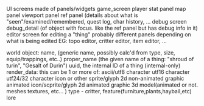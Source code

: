 UI screens
made of panels/widgets
game_screen
	player stat panel
	map panel
	viewport panel
	ref panel (details about what is "seen"/examined/remembered, quest log, char history, ...
debug screen
	debug_detail (of object with focus.  like the ref panel but has debug info in it)
editor screen
	for editing a "thing"  probably different panels depending on what is being edited
		EG: topo editor, critter editor, item editor, ...

world object:
	name, (generic name, possibly calc'd from type, size, equip/trappings, etc..)
	proper_name (the given name of a thing: "shroud of turin", "Gesalt of Durin")
	uuid, the internal ID of a thing (internal-only)
	render_data: this can be 1 or more of:
		ascii/utf8 character 
		utf16 character 
		utf24/32 character 
		icon or other sprite/glyph 2d non-animated graphic
		animated icon/scprite/glyph 2d animated graphic
		3d model(animated or not.  meshes textures, etc... )
	type - critter, feature(furniture,plants,haybail,etc)
	lore

